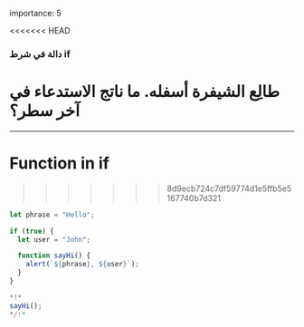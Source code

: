 importance: 5

<<<<<<< HEAD
### دالة في شرط if


طالِع الشيفرة أسفله. ما ناتج الاستدعاء في آخر سطر؟
=======
---
# Function in if
>>>>>>> 8d9ecb724c7df59774d1e5ffb5e5167740b7d321


```js run
let phrase = "Hello";

if (true) {
  let user = "John";

  function sayHi() {
    alert(`${phrase}, ${user}`);
  }
}

*!*
sayHi();
*/!*
```
